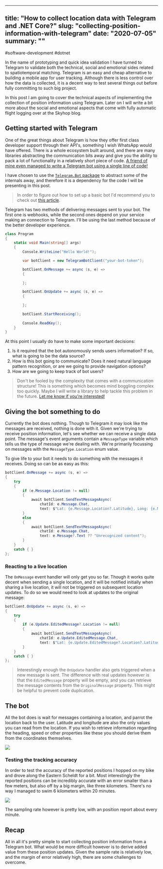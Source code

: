
---
title: "How to collect location data with Telegram and .NET Core?"
slug: "collecting-position-information-with-telegram"
date: "2020-07-05"
summary: ""
---

#software-development #dotnet

In the name of prototyping and quick idea validation I have turned to Telegram to validate both the technical, social and emotional sides related to spatiotemporal matching. Telegram is an easy and cheap alternative to building a mobile app for user tracking. Although there is less control over how the data is collected, it is a decent way to test several things out before fully committing to such big project.

In this post I am going to cover the technical aspects of implementing the collection of position information using Telegram. Later on I will write a bit more about the social and emotional aspects that come with fully automatic flight logging over at the Skyhop blog.


## Getting started with Telegram

One of the great things about Telegram is how they offer first class developer support through their API's, something I wish WhatsApp would have offered. There is a whole ecosystem built around, and there are many libraries abstracting the communication bits away and give you the ability to pack a lot of functionality in a relatively short piece of code. [A friend of mine even managed to write a Telegram bot using a single line of code!](https://gist.github.com/jwdb/6e5b4daa360ce0c793dfd48ee765789f)

I have chosen to use the [`Telegram.Bot` package](https://github.com/TelegramBots/Telegram.Bot) to abstract some of the internals away, and therefore it is a dependency for the code I will be presenting in this post.

> In order to figure out how to set up a basic bot I'd recommend you to check out [this article](https://telegrambots.github.io/book/1/quickstart.html).

Telegram has two methods of delivering messages sent to your bot. The first one is webhooks, while the second ones depend on your service making an connection to Telegram. I'll be using the last method because of the better developer experience.

```csharp
class Program
{
    static void Main(string[] args)
    {
        Console.WriteLine("Hello World!");

        var botClient = new TelegramBotClient("your-bot-token");

        botClient.OnMessage += async (s, e) =>
        {
            
        };

        botClient.OnUpdate += async (s, e) =>
        {
            
        };

        botClient.StartReceiving();
        
        Console.ReadKey();
    }
}
```

At this point I usually do have to make some important decisions:

1. Is it required that the bot autonomously sends users information? If so, what is going to be the data source?
2. How is this bot going to communicate? Does it need natural language pattern recognition, or are we going to provide navigation options?
3. How are we going to keep track of bot users?

> Don't be fooled by the complexity that comes with a communication structure! This is something which becomes mind boggling complex too quickly. Maybe I will write a library to help tackle this problem in the future. [Let me know if you're interested!](https://twitter.com/corstianboerman)


## Giving the bot something to do
Currently the bot does nothing. Though to Telegram it may look like the messages are received, nothing is done with it. Given we're trying to receive position information, let's see whether we can receive a single data point. The message's event arguments contain a `MessageType` variable which tells us the type of message we're dealing with. We're primarily focussing on messages with the `MessageType.Location` enum value.

To give life to your bot it needs to do something with the messages it receives. Doing so can be as easy as this:

```csharp
botClient.OnMessage += async (s, e) =>
{
    try
    {
        if (e.Message.Location != null)
        {
            await botClient.SendTextMessageAsync(
                chatId: e.Message.Chat,
                text: $"Lat: {e.Message.Location?.Latitude}, Long: {e.Message.Location?.Longitude}");
        }
        else
        {
            await botClient.SendTextMessageAsync(
                chatId: e.Message.Chat,
                text: e.Message?.Text ?? "Unrecognized content");
        }
    }
    catch { }
};
```

### Reacting to a live location
The `OnMessage` event handler will only get you so far. Though it works quite decent when sending a single location, and it will be notified initially when sharing a live location, it will not be triggered on subsequent location updates. To do so we would need to look at updates to the original message:

```csharp
botClient.OnUpdate += async (s, e) =>
{
    try
    {
        if (e.Update.EditedMessage?.Location != null)
        {
            await botClient.SendTextMessageAsync(
                chatId: e.Update.EditedMessage.Chat,
                text: $"Lat: {e.Update.EditedMessage?.Location?.Latitude}, Long: {e.Update.EditedMessage?.Location?.Longitude}");
        }
    }
    catch { }
};
```

> Interestingly enough the `OnUpdate` handler also gets triggered when a new message is sent. The difference with real updates however is that the `EditedMessage` property will be empty, and you can retrieve the message contents from the `OriginalMessage` property. This might be helpful to prevent code duplication.

## The bot
All the bot does is wait for messages containing a location, and parrot the location back to the user. Latitude and longitude are also the only values you can read from the location. If you wish to retrieve information regarding the heading, speed or other properties like these you should derive them from the coordinates themselves.

![](/uploads/Telegram_bot_chat_8688b34dd8.png)


### Testing the tracking accuracy

In order to test the accuracy of the reported positions I hopped on my bike and drove along the Eastern Scheldt for a bit. Most interestingly the reported positions can be incredibly accurate with an error smaller than a few meters, but also off by a big margin, like three kilometers. There's no way I managed to swim 6 kilometers within 20 minutes.

![](/uploads/Telegram_Tracking_Inconsistencies_70242a5af0.jpg)

The sampling rate however is pretty low, with an position report about every minute.


## Recap

All in all it's pretty simple to start collecting position information from a Telegram bot. What would be more difficult however is to derive added value from these position updates. Given the sample rate is relatively low, and the margin of error relatively high, there are some challenges to overcome.
